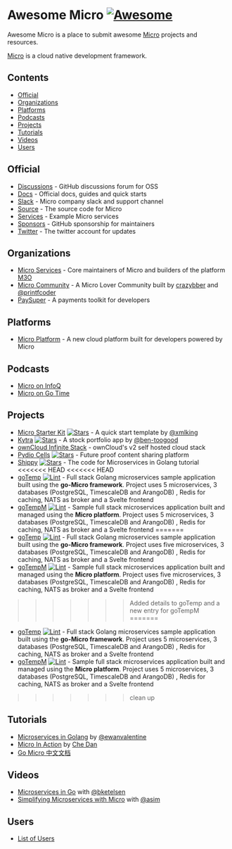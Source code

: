 # Awesome Micro [![Awesome](https://awesome.re/badge.svg)](https://awesome.re)

Awesome Micro is a place to submit awesome [Micro](https://github.com/micro/micro) projects and resources.

[Micro](https://github.com/micro) is a cloud native development framework.

## Contents

- [Official](#official)
- [Organizations](#organizations)
- [Platforms](#platforms)
- [Podcasts](#podcasts)
- [Projects](#projects)
- [Tutorials](#tutorials)
- [Videos](#videos)
- [Users](#users)

## Official

- [Discussions](https://github.com/micro/micro/discussions) - GitHub discussions forum for OSS
- [Docs](https://micro.mu) - Official docs, guides and quick starts
- [Slack](https://slack.m3o.com) - Micro company slack and support channel
- [Source](https://github.com/micro/micro) - The source code for Micro
- [Services](https://github.com/micro/services) - Example Micro services
- [Sponsors](https://github.com/sponsors/micro) - GitHub sponsorship for maintainers
- [Twitter](https://twitter.com/m3oservices) - The twitter account for updates

## Organizations

- [Micro Services](https://github.com/m3o) - Core maintainers of Micro and builders of the platform [M3O](https://m3o.com)
- [Micro Community](https://github.com/micro-community) - A Micro Lover Community built by [crazybber](https://github.com/crazybber) and [@printfcoder](https://github.com/printfcoder)
- [PaySuper](https://github.com/paysuper) - A payments toolkit for developers

## Platforms

- [Micro Platform](https://m3o.com) - A new cloud platform built for developers powered by Micro

## Podcasts

- [Micro on InfoQ](https://www.infoq.com/podcasts/microservices-go-micro-paas3/)
- [Micro on Go Time](https://changelog.com/gotime/8)

## Projects

- [Micro Starter Kit](https://github.com/xmlking/micro-starter-kit) [![Stars](https://img.shields.io/github/stars/xmlking/micro-starter-kit.svg)](https://github.com/xmlking/micro-starter-kit) - A quick start template by [@xmlking](https://github.com/xmlking)
- [Kytra](https://github.com/microhq/portfolio) [![Stars](https://img.shields.io/github/stars/microhq/portfolio.svg)](https://github.com/microhq/portfoliot) - A stock portfolio app by [@ben-toogood](https://github.com/ben-toogood)
- [ownCloud Infinite Stack](https://github.com/owncloud/ocis) - ownCloud's v2 self hosted cloud stack
- [Pydio Cells](https://github.com/pydio/cells) [![Stars](https://img.shields.io/github/stars/pydio/cells.svg)](https://github.com/pydio/cells) - Future proof content sharing platform
- [Shippy](https://github.com/EwanValentine/shippy) [![Stars](https://img.shields.io/github/stars/EwanValentine/shippy.svg)](https://github.com/EwanValentine/shippy) - The code for Microservices in Golang tutorial
<<<<<<< HEAD
<<<<<<< HEAD
- [goTemp](https://github.com/camba1/gotemp) [![Lint](https://goreportcard.com/badge/github.com/camba1/gotemp)](https://goreportcard.com/report/github.com/camba1/gotemp) - Full stack Golang microservices sample application built using the **go-Micro framework**. Project uses 5 microservices, 3 databases (PostgreSQL, TimescaleDB and ArangoDB) , Redis for caching, NATS as broker and a Svelte frontend
- [goTempM](https://github.com/camba1/gotempm) [![Lint](https://goreportcard.com/badge/github.com/camba1/gotempm)](https://goreportcard.com/report/github.com/camba1/gotempm) - Sample full stack microservices application built and managed using the **Micro platform**. Project uses 5 microservices, 3 databases (PostgreSQL, TimescaleDB and ArangoDB) , Redis for caching, NATS as broker and a Svelte frontend
=======
- [goTemp](https://bitbucket.org/Bolbeck/gotemp) [![Lint](https://goreportcard.com/badge/bitbucket.org/Bolbeck/gotemp)](https://goreportcard.com/report/bitbucket.org/Bolbeck/gotemp) - Full stack Golang microservices sample application built using the **go-Micro framework**. Project uses five microservices, 3 databases (PostgreSQL, TimescaleDB and ArangoDB) , Redis for caching, NATS as broker and a Svelte frontend
- [goTempM](https://bitbucket.org/Bolbeck/gotempm) [![Lint](https://goreportcard.com/badge/bitbucket.org/Bolbeck/gotempm)](https://goreportcard.com/report/bitbucket.org/Bolbeck/gotempm) - Sample full stack microservices application built and managed using the **Micro platform**. Project uses five microservices, 3 databases (PostgreSQL, TimescaleDB and ArangoDB) , Redis for caching, NATS as broker and a Svelte frontend
>>>>>>> Added details to goTemp and a new entry for goTempM
=======
- [goTemp](https://bitbucket.org/Bolbeck/gotemp) [![Lint](https://goreportcard.com/badge/bitbucket.org/Bolbeck/gotemp)](https://goreportcard.com/report/bitbucket.org/Bolbeck/gotemp) - Full stack Golang microservices sample application built using the **go-Micro framework**. Project uses 5 microservices, 3 databases (PostgreSQL, TimescaleDB and ArangoDB) , Redis for caching, NATS as broker and a Svelte frontend
- [goTempM](https://bitbucket.org/Bolbeck/gotempm) [![Lint](https://goreportcard.com/badge/bitbucket.org/Bolbeck/gotempm)](https://goreportcard.com/report/bitbucket.org/Bolbeck/gotempm) - Sample full stack microservices application built and managed using the **Micro platform**. Project uses 5 microservices, 3 databases (PostgreSQL, TimescaleDB and ArangoDB) , Redis for caching, NATS as broker and a Svelte frontend
>>>>>>> clean up

## Tutorials

- [Microservices in Golang](https://ewanvalentine.io/microservices-in-golang-part-1/) by [@ewanvalentine](https://github.com/ewanvalentine)
- [Micro In Action](https://medium.com/@dche423/micro-in-action-1be29b057f2d) by [Che Dan](https://twitter.com/dche423)
- [Go Micro 中文文档](https://learnku.com/docs/go-micro/)

## Videos

- [Microservices in Go](https://www.youtube.com/watch?v=OcjMi9cXItY) with [@bketelsen](https://github.com/bketelsen)
- [Simplifying Microservices with Micro](https://www.youtube.com/watch?v=xspaDovwk34) with [@asim](https://github.com/asim)

## Users

- [List of Users](https://micro.mu/users)
